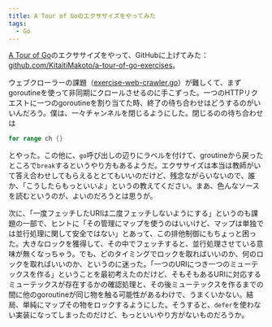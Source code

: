 ```yaml
---
title: A Tour of Goのエクササイズをやってみた
tags:
  - Go
---
```


[A Tour of Go][]のエクササイズをやって、GitHubに上げてみた：[github.com/KitaitiMakoto/a-tour-of-go-exercises](https://github.com/KitaitiMakoto/a-tour-of-go-exercises)。

ウェブクローラーの課題（[exercise-web-crawler.go](https://github.com/KitaitiMakoto/a-tour-of-go-exercises/blob/master/exercise-web-crawler.go)）が難しくて、まずgoroutineを使って非同期にクロールさせるのに手こずった。一つのHTTPリクエストに一つのgoroutineを割り当てた時、終了の待ち合わせはどうするのがいいんだろう。僕は、一々チャンネルを閉じるようにした。閉じるのの待ち合わせは

~~~ go
for range ch {}
~~~

とやった。この他に、`go`呼び出しの辺りにラベルを付けて、groutineから戻ったところで`break`するというやり方もあるようだ。エクササイズは本当は教師がいて答え合わせしてもらえるととてもいいのだけど、残念ながらいないので、誰か、「こうしたらもっといいよ」というの教えてください。まあ、色んなソースを読むというのが、よいのだろうとは思うが。

次に、「一度フェッチしたURIは二度フェッチしないようにする」というのも課題の一部で、ヒントに「その管理にマップを使うのはいいけど、マップは単独では並行処理に関して安全ではない」とあって、この排他制御にもちょっと困った。大きなロックを獲得して、その中でフェッチすると、並行処理させている意味が無くなっちゃう。でも、どのタイミングでロックを取ればいいのか、何のロックを取ればいいのか、というのに迷った。「一つのURIにつき一つのミューテックスを作る」ということを最初考えたのだけど、そもそもあるURIに対応するミューテックスが存在するかの確認処理と、その後ミューテックスを作るまでの間に他のgoroutineが同じ物を触る可能性があるわけで、うまくいかない。結局、単純にマップその物をロックするようにした。そうすると、`defer`を使わない実装になってしまったのだけど、もっといいやり方がないものだろうか。

[A Tour of Go]: https://tour.golang.org/
